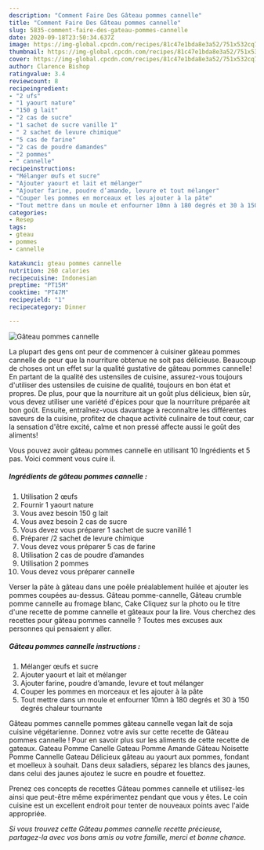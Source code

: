 ```yaml
---
description: "Comment Faire Des Gâteau pommes cannelle"
title: "Comment Faire Des Gâteau pommes cannelle"
slug: 5835-comment-faire-des-gateau-pommes-cannelle
date: 2020-09-18T23:50:34.637Z
image: https://img-global.cpcdn.com/recipes/81c47e1bda8e3a52/751x532cq70/gateau-pommes-cannelle-photo-principale-de-la-recette.jpg
thumbnail: https://img-global.cpcdn.com/recipes/81c47e1bda8e3a52/751x532cq70/gateau-pommes-cannelle-photo-principale-de-la-recette.jpg
cover: https://img-global.cpcdn.com/recipes/81c47e1bda8e3a52/751x532cq70/gateau-pommes-cannelle-photo-principale-de-la-recette.jpg
author: Clarence Bishop
ratingvalue: 3.4
reviewcount: 8
recipeingredient:
- "2 ufs"
- "1 yaourt nature"
- "150 g lait"
- "2 cas de sucre"
- "1 sachet de sucre vanille 1"
- " 2 sachet de levure chimique"
- "5 cas de farine"
- "2 cas de poudre damandes"
- "2 pommes"
- " cannelle"
recipeinstructions:
- "Mélanger œufs et sucre"
- "Ajouter yaourt et lait et mélanger"
- "Ajouter farine, poudre d’amande, levure et tout mélanger"
- "Couper les pommes en morceaux et les ajouter à la pâte"
- "Tout mettre dans un moule et enfourner 10mn à 180 degrés et 30 à 150 degrés chaleur tournante"
categories:
- Resep
tags:
- gteau
- pommes
- cannelle

katakunci: gteau pommes cannelle 
nutrition: 260 calories
recipecuisine: Indonesian
preptime: "PT15M"
cooktime: "PT47M"
recipeyield: "1"
recipecategory: Dinner

---
```



![Gâteau pommes cannelle](https://img-global.cpcdn.com/recipes/81c47e1bda8e3a52/751x532cq70/gateau-pommes-cannelle-photo-principale-de-la-recette.jpg)

La plupart des gens ont peur de commencer à cuisiner gâteau pommes cannelle de peur que la nourriture obtenue ne soit pas délicieuse. Beaucoup de choses ont un effet sur la qualité gustative de gâteau pommes cannelle! En partant de la qualité des ustensiles de cuisine, assurez-vous toujours d'utiliser des ustensiles de cuisine de qualité, toujours en bon état et propres. De plus, pour que la nourriture ait un goût plus délicieux, bien sûr, vous devez utiliser une variété d'épices pour que la nourriture préparée ait bon goût. Ensuite, entraînez-vous davantage à reconnaître les différentes saveurs de la cuisine, profitez de chaque activité culinaire de tout cœur, car la sensation d'être excité, calme et non pressé affecte aussi le goût des aliments!

<!--inarticleads1-->

Vous pouvez avoir gâteau pommes cannelle en utilisant 10 Ingrédients et 5 pas. Voici comment vous cuire il.

##### Ingrédients de gâteau pommes cannelle :

1. Utilisation 2 œufs
1. Fournir 1 yaourt nature
1. Vous avez besoin 150 g lait
1. Vous avez besoin 2 cas de sucre
1. Vous devez vous préparer 1 sachet de sucre vanillé 1
1. Préparer  /2 sachet de levure chimique
1. Vous devez vous préparer 5 cas de farine
1. Utilisation 2 cas de poudre d’amandes
1. Utilisation 2 pommes
1. Vous devez vous préparer  cannelle


Verser la pâte à gâteau dans une poêle préalablement huilée et ajouter les pommes coupées au-dessus. Gâteau pomme-cannelle, Gâteau crumble pomme cannelle au fromage blanc, Cake Cliquez sur la photo ou le titre d&#39;une recette de pomme cannelle et gâteaux pour la lire. Vous cherchez des recettes pour gâteau pommes cannelle ? Toutes mes excuses aux personnes qui pensaient y aller. 

<!--inarticleads2-->

##### Gâteau pommes cannelle instructions :

1. Mélanger œufs et sucre
1. Ajouter yaourt et lait et mélanger
1. Ajouter farine, poudre d’amande, levure et tout mélanger
1. Couper les pommes en morceaux et les ajouter à la pâte
1. Tout mettre dans un moule et enfourner 10mn à 180 degrés et 30 à 150 degrés chaleur tournante


Gâteau pommes cannelle pommes gâteau cannelle vegan lait de soja cuisine végétarienne. Donnez votre avis sur cette recette de Gâteau pommes cannelle ! Pour en savoir plus sur les aliments de cette recette de gateaux. Gateau Pomme Canelle Gateau Pomme Amande Gâteau Noisette Pomme Cannelle Gateau Délicieux gâteau au yaourt aux pommes, fondant et moelleux à souhait. Dans deux saladiers, séparez les blancs des jaunes, dans celui des jaunes ajoutez le sucre en poudre et fouettez. 

<!--inarticleads1-->

<p>
Prenez ces concepts de recettes Gâteau pommes cannelle et utilisez-les ainsi que peut-être même expérimentez pendant que vous y êtes. Le coin cuisine est un excellent endroit pour tenter de nouveaux points avec l'aide appropriée.
</p>

<p>
<i>Si vous trouvez cette Gâteau pommes cannelle recette précieuse, partagez-la avec vos bons amis ou votre famille, merci et bonne chance.</i>
</p>

